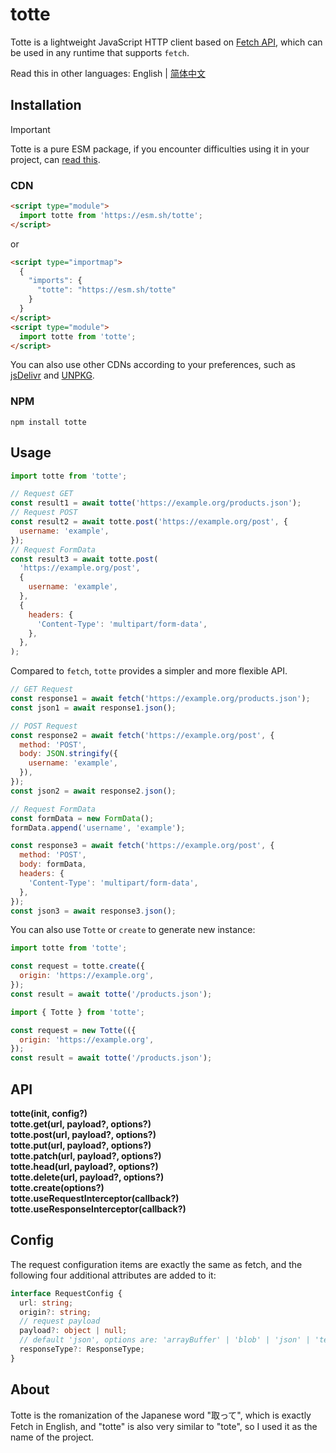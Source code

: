 # totte

Totte is a lightweight JavaScript HTTP client based on [Fetch API](https://developer.mozilla.org/en-US/docs/Web/API/Fetch_API), which can be used in any runtime that supports `fetch`.

Read this in other languages: English | [简体中文](./README.zh.md)

## Installation

> [!IMPORTANT]
> Totte is a pure ESM package, if you encounter difficulties using it in your project, can [read this](https://gist.github.com/sindresorhus/a39789f98801d908bbc7ff3ecc99d99c).

### CDN

```html
<script type="module">
  import totte from 'https://esm.sh/totte';
</script>
```

or

```html
<script type="importmap">
  {
    "imports": {
      "totte": "https://esm.sh/totte"
    }
  }
</script>
<script type="module">
  import totte from 'totte';
</script>
```

You can also use other CDNs according to your preferences, such as [jsDelivr](https://www.jsdelivr.com/) and [UNPKG](https://unpkg.com/).

### NPM

```shell
npm install totte
```

## Usage

```javascript
import totte from 'totte';

// Request GET
const result1 = await totte('https://example.org/products.json');
// Request POST
const result2 = await totte.post('https://example.org/post', {
  username: 'example',
});
// Request FormData
const result3 = await totte.post(
  'https://example.org/post',
  {
    username: 'example',
  },
  {
    headers: {
      'Content-Type': 'multipart/form-data',
    },
  },
);
```

Compared to `fetch`, `totte` provides a simpler and more flexible API.

```javascript
// GET Request
const response1 = await fetch('https://example.org/products.json');
const json1 = await response1.json();

// POST Request
const response2 = await fetch('https://example.org/post', {
  method: 'POST',
  body: JSON.stringify({
    username: 'example',
  }),
});
const json2 = await response2.json();

// Request FormData
const formData = new FormData();
formData.append('username', 'example');

const response3 = await fetch('https://example.org/post', {
  method: 'POST',
  body: formData,
  headers: {
    'Content-Type': 'multipart/form-data',
  },
});
const json3 = await response3.json();
```

You can also use `Totte` or `create` to generate new instance:

```javascript
import totte from 'totte';

const request = totte.create({
  origin: 'https://example.org',
});
const result = await totte('/products.json');
```

```javascript
import { Totte } from 'totte';

const request = new Totte(({
  origin: 'https://example.org',
});
const result = await totte('/products.json');
```

## API

**totte(init, config?)**  
**totte.get(url, payload?, options?)**  
**totte.post(url, payload?, options?)**  
**totte.put(url, payload?, options?)**  
**totte.patch(url, payload?, options?)**  
**totte.head(url, payload?, options?)**  
**totte.delete(url, payload?, options?)**  
**totte.create(options?)**  
**totte.useRequestInterceptor(callback?)**  
**totte.useResponseInterceptor(callback?)**

## Config

The request configuration items are exactly the same as fetch, and the following four additional attributes are added to it:

```typescript
interface RequestConfig {
  url: string;
  origin?: string;
  // request payload
  payload?: object | null;
  // default 'json', options are: 'arrayBuffer' | 'blob' | 'json' | 'text' | 'formData'
  responseType?: ResponseType;
}
```

## About

Totte is the romanization of the Japanese word "取って", which is exactly Fetch in English, and "totte" is also very similar to "tote", so I used it as the name of the project.
